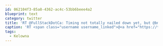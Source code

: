 ```yaml
---
id: 062104f3-85a8-4362-ac4c-53bb6beee4a2
blueprint: text
category: twitter
title: 'RT @FullStackDotCa: Timing not totally nailed down yet, but @bmann is planning a trip to #Kelowna to talk founding &amp; funding http://t.co/5U…'
caption: 'RT <span class="username username_linked">@<a href="https://twitter.com/FullStackDotCa" title="Full Stack">FullStackDotCa</a></span>: Timing not totally nailed down yet, but <span class="username username_linked">@<a href="https://twitter.com/bmann" title="Boris Mann">bmann</a></span> is planning a trip to <span class="hashtag hashtag_local">#<a href="http://tweettemp.darylchymko.ca/?tag=kelowna">Kelowna</a> to talk founding &amp; funding http://t.co/5U…'
tags:
  - Kelowna
---
```

